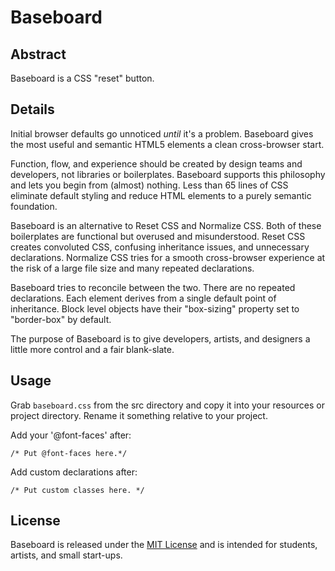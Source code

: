 # Baseboard #

## Abstract ##

Baseboard is a CSS "reset" button.

## Details ##

Initial browser defaults go unnoticed *until* it's a problem. Baseboard gives the most useful and semantic HTML5 elements a clean cross-browser start.

Function, flow, and experience should be created by design teams and developers, not libraries or boilerplates. Baseboard supports this philosophy and lets you begin from (almost) nothing. Less than 65 lines of CSS eliminate default styling and reduce HTML elements to a purely semantic foundation.

Baseboard is an alternative to Reset CSS and Normalize CSS. Both of these boilerplates are functional but overused and misunderstood. Reset CSS creates convoluted CSS, confusing inheritance issues, and unnecessary declarations. Normalize CSS tries for a smooth cross-browser experience at the risk of a large file size and many repeated declarations.

Baseboard tries to reconcile between the two. There are no repeated declarations. Each element derives from a single default point of inheritance. Block level objects have their "box-sizing" property set to "border-box" by default.

The purpose of Baseboard is to give developers, artists, and designers a little more control and a fair blank-slate.

## Usage ##

Grab `baseboard.css` from the src directory and copy it into your resources or project directory. Rename it something relative to your project. 

Add your '@font-faces' after:

`/* Put @font-faces here.*/`

Add custom declarations after:

`/* Put custom classes here. */`

## License ##

Baseboard is released under the [MIT License](https://opensource.org/licenses/MIT) and is intended for students, artists, and small start-ups.
